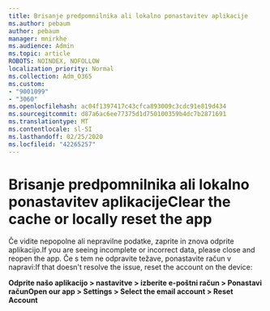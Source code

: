 ```yaml
---
title: Brisanje predpomnilnika ali lokalno ponastavitev aplikacije
ms.author: pebaum
author: pebaum
manager: mnirkhe
ms.audience: Admin
ms.topic: article
ROBOTS: NOINDEX, NOFOLLOW
localization_priority: Normal
ms.collection: Adm_O365
ms.custom:
- "9001099"
- "3060"
ms.openlocfilehash: ac04f1397417c43cfca893009c3cdc91e819d434
ms.sourcegitcommit: d87a6ac6ee77375d1d750100359b4dc7b2871691
ms.translationtype: MT
ms.contentlocale: sl-SI
ms.lasthandoff: 02/25/2020
ms.locfileid: "42265257"
---
```

# <a name="clear-the-cache-or-locally-reset-the-app"></a><span data-ttu-id="14a0d-102">Brisanje predpomnilnika ali lokalno ponastavitev aplikacije</span><span class="sxs-lookup"><span data-stu-id="14a0d-102">Clear the cache or locally reset the app</span></span>

<span data-ttu-id="14a0d-103">Če vidite nepopolne ali nepravilne podatke, zaprite in znova odprite aplikacijo.</span><span class="sxs-lookup"><span data-stu-id="14a0d-103">If you are seeing incomplete or incorrect data, please close and reopen the app.</span></span>  <span data-ttu-id="14a0d-104">Če s tem ne odpravite težave, ponastavite račun v napravi:</span><span class="sxs-lookup"><span data-stu-id="14a0d-104">If that doesn't resolve the issue, reset the account on the device:</span></span> 

<span data-ttu-id="14a0d-105">**Odprite našo aplikacijo > nastavitve > izberite e-poštni račun > Ponastavi račun**</span><span class="sxs-lookup"><span data-stu-id="14a0d-105">**Open our app > Settings > Select the email account > Reset Account**</span></span>